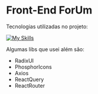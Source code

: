 # Front-End ForUm

Tecnologias utilizadas no projeto:

[![My Skills](https://skillicons.dev/icons?i=ts,react,tailwind,vite)](https://skillicons.dev)

Algumas libs que usei além são:

- RadixUI
- PhosphorIcons
- Axios
- ReactQuery
- ReactRouter
